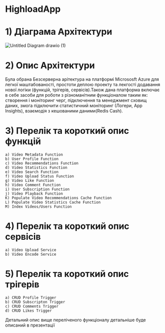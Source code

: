 # HighloadApp

# 1) Діаграма Архітектури 
![Untitled Diagram drawio (1)](https://user-images.githubusercontent.com/116028370/231503712-104c4f98-ace7-4a70-8ef2-548975e8bdfa.png)

# 2) Опис Архітектури 
   Була обрана Безсерверна арітектура на платформі Micrososft Azure  для легкої маштабованості, простоти деплою проекту та лекгості додавання нової логіки (функцій,      трігерів, сервісів).Також дана платформа  включає в себе засоби для роботи з різноманітним функціоналом таким як: створення і моніторинг черг, підключення та менеджмент сховищ даних, змога підключити статистичний моніторинг (Логери, App Insights), взаємодія з кешованими даними(Redis Cash).
   
# 3)  Перелік та короткий опис функцій  
    a) Video Metadata Function
    b) User Profile Function
    c) Video Recommendations Function
    d) Video Statistics Function
    e) Video Search Function
    f) Video Upload Status Function
    g) Video Like Function
    h) Video Comment Function
    i) User Subscription Function
    j) Video Playback Function
    K) Populate Video Recommendations Cache Function
    L) Populate Video Statistics Cache Function
    M) Index Videos/Users Function
    
# 4)  Перелік та короткий опис сервісів  
    a) Video Upload Service
    b) Video Encode Service
    
# 5)  Перелік та короткий опис трігерів  
    a) CRUD Profile Trigger
    b) CRUD Subscripton Trigger
    c) CRUD Comments Trigger
    d) CRUD Likes Trigger
    
Детальний опис вище переліченого функціоналу детальніше буде описаний в презентації 
